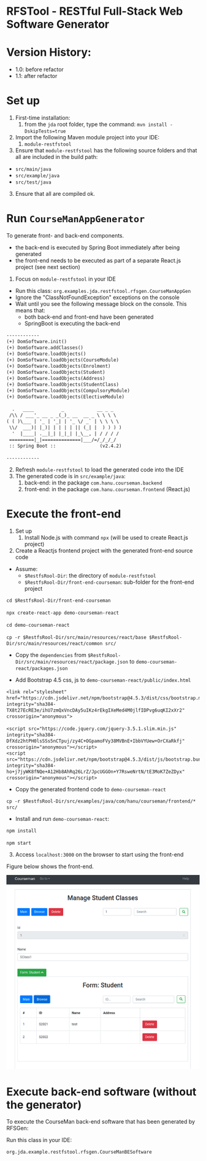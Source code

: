 RFSTool - RESTful Full-Stack Web Software Generator
=========
# Version History:
- 1.0: before refactor
- 1.1: after refactor

# Set up
1. First-time installation:
   1. from the `jda` root folder, type the command: `mvn install -DskipTests=true`
2. Import the following Maven module project into your IDE:
   1. `module-restfstool`
3. Ensure that `module-restfstool` has the following source folders and that all are included in the build path:
  - `src/main/java` 
  - `src/example/java`
  - `src/test/java`
3. Ensure that all are compiled ok.

# Run `CourseManAppGenerator`
To generate front- and back-end components. 
- the back-end is executed by Spring Boot immediately after being generated
- the front-end needs to be executed as part of a separate React.js project (see next section)

1. Focus on `module-restfstool` in your IDE
  - Run this class:
`org.examples.jda.restfstool.rfsgen.CourseManAppGen`
  - Ignore the "ClassNotFoundException" exceptions on the console
  - Wait until you see the following message block on the console. This means that:
    - both back-end and front-end have been generated
    - SpringBoot is executing the back-end
```
------------
(+) DomSoftware.init()
(+) DomSoftware.addClasses()
(+) DomSoftware.loadObjects()
(+) DomSoftware.loadObjects(CourseModule)
(+) DomSoftware.loadObjects(Enrolment)
(+) DomSoftware.loadObjects(Student)
(+) DomSoftware.loadObjects(Address)
(+) DomSoftware.loadObjects(StudentClass)
(+) DomSoftware.loadObjects(CompulsoryModule)
(+) DomSoftware.loadObjects(ElectiveModule)

  .   ____          _            __ _ _
 /\\ / ___'_ __ _ _(_)_ __  __ _ \ \ \ \
( ( )\___ | '_ | '_| | '_ \/ _` | \ \ \ \
 \\/  ___)| |_)| | | | | || (_| |  ) ) ) )
  '  |____| .__|_| |_|_| |_\__, | / / / /
 =========|_|==============|___/=/_/_/_/
 :: Spring Boot ::                (v2.4.2)

------------
```
2. Refresh `module-restfstool` to load the generated code into the IDE
3. The generated code is in `src/example/java`:
   1. back-end: in the package `com.hanu.courseman.backend`
   2. front-end: in the package `com.hanu.courseman.frontend` (React.js)
  
# Execute the front-end
1. Set up
   1. Install Node.js with command `npx` (will be used to create React.js project)
2. Create a Reactjs frontend project with the generated front-end source code

- Assume: 
  - `$RestfsRool-Dir`: the directory of `module-restfstool`
  - `$RestfsRool-Dir/front-end-courseman`: sub-folder for the front-end project

```
cd $RestfsRool-Dir/front-end-courseman

npx create-react-app demo-courseman-react

cd demo-courseman-react

cp -r $RestfsRool-Dir/src/main/resources/react/base $RestfsRool-Dir/src/main/resources/react/common src/

```

- Copy the `dependencies` from `$RestfsRool-Dir/src/main/resources/react/package.json` to `demo-courseman-react/packages.json`

- Add Bootstrap 4.5 css, js to `demo-courseman-react/public/index.html`
```
<link rel="stylesheet" href="https://cdn.jsdelivr.net/npm/bootstrap@4.5.3/dist/css/bootstrap.min.css" integrity="sha384-TX8t27EcRE3e/ihU7zmQxVncDAy5uIKz4rEkgIXeMed4M0jlfIDPvg6uqKI2xXr2" crossorigin="anonymous">

<script src="https://code.jquery.com/jquery-3.5.1.slim.min.js" integrity="sha384-DfXdz2htPH0lsSSs5nCTpuj/zy4C+OGpamoFVy38MVBnE+IbbVYUew+OrCXaRkfj" crossorigin="anonymous"></script>
<script src="https://cdn.jsdelivr.net/npm/bootstrap@4.5.3/dist/js/bootstrap.bundle.min.js" integrity="sha384-ho+j7jyWK8fNQe+A12Hb8AhRq26LrZ/JpcUGGOn+Y7RsweNrtN/tE3MoK7ZeZDyx" crossorigin="anonymous"></script>
```

- Copy the generated frontend code to `demo-courseman-react`

```
cp -r $RestfsRool-Dir/src/examples/java/com/hanu/courseman/frontend/* src/
```

- Install and run `demo-courseman-react`:

```
npm install

npm start
```

3. Access `localhost:3000` on the browser to start using the front-end

Figure below shows the front-end.

![CourseMan Front-end](docs/images/FrontEnd-CourseMan.png)

# Execute back-end software (without the generator)
To execute the CourseMan back-end software that has been generated by RFSGen: 

Run this class in your IDE:
```
org.jda.example.restfstool.rfsgen.CourseManBESoftware
```
